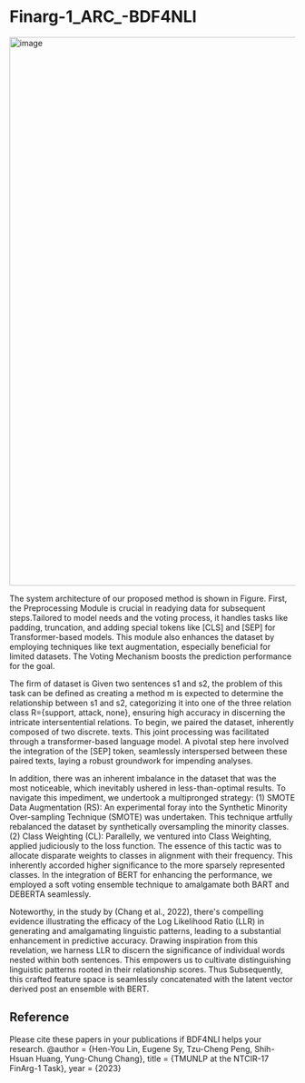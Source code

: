 # Finarg-1_ARC_-BDF4NLI
<img width="967" alt="image" src="https://github.com/nlptmu/Finarg-1_ARC_-BDF4NLI/assets/113884253/2ca99174-8508-4cae-8812-876ef1d3ea01">  

The system architecture of our proposed method is shown in Figure.
First, the Preprocessing Module is crucial in readying data for subsequent steps.Tailored to model needs and the voting process, it handles tasks like padding, truncation, and adding special tokens like [CLS] and [SEP] for Transformer-based models. This module also enhances the dataset by employing techniques like text augmentation, especially beneficial for limited datasets. The Voting Mechanism boosts the prediction performance for the goal.

The firm of dataset is Given two sentences s1 and s2, the problem of this task can be defined as creating a method m is expected to determine the relationship between s1 and s2, categorizing it into one of the three relation class R={support, attack, none}, ensuring high accuracy in discerning the intricate intersentential relations. To begin, we paired the dataset, inherently composed of two discrete. texts. This joint processing was facilitated through a transformer-based language model. A pivotal step here involved the integration of the [SEP] token, seamlessly interspersed between these paired texts, laying a robust groundwork for impending analyses.

In addition, there was an inherent imbalance in the dataset that was the most noticeable, which inevitably ushered in less-than-optimal results. To navigate this impediment, we undertook a multipronged
strategy: (1) SMOTE Data Augmentation (RS): An experimental foray into the Synthetic Minority Over-sampling Technique (SMOTE) was undertaken. This technique artfully rebalanced the dataset by synthetically oversampling the minority classes. (2) Class Weighting (CL): Parallelly, we ventured into Class Weighting, applied judiciously to the loss function. The essence of this tactic was to allocate disparate weights to classes in alignment with their frequency. This inherently accorded higher significance to the more sparsely represented classes. In the integration of BERT for enhancing the performance, we employed a soft voting ensemble technique to amalgamate both BART and DEBERTA seamlessly.

Noteworthy, in the study by (Chang et al., 2022), there's compelling evidence illustrating the efficacy of the Log Likelihood Ratio (LLR) in generating and amalgamating linguistic patterns, leading to a substantial enhancement in predictive accuracy. Drawing inspiration from this revelation, we harness LLR to discern the significance of individual words nested within both sentences. This empowers us to cultivate distinguishing linguistic patterns rooted in their relationship scores. Thus Subsequently, this crafted feature space is seamlessly concatenated with the latent vector derived post an ensemble with BERT.

## Reference
Please cite these papers in your publications if BDF4NLI helps your research.
  @author = {Hen-You Lin, Eugene Sy, Tzu-Cheng Peng, Shih-Hsuan Huang, Yung-Chung Chang},
    title = {TMUNLP at the NTCIR-17 FinArg-1 Task},
    year = {2023}
